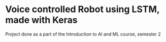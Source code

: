 # Voice controlled Robot using LSTM, made with Keras
Project done as a part of the Introduction to AI and ML course, semester 2
